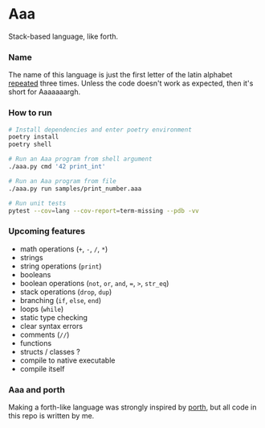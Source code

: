 # Aaa
Stack-based language, like forth.

### Name
The name of this language is just the first letter of the latin alphabet [repeated](https://en.uncyclopedia.co/wiki/AAAAAAAAA!) three times. Unless the code doesn't work as expected, then it's short for Aaaaaaargh.

### How to run
```sh
# Install dependencies and enter poetry environment
poetry install
poetry shell

# Run an Aaa program from shell argument
./aaa.py cmd '42 print_int'

# Run an Aaa program from file
./aaa.py run samples/print_number.aaa

# Run unit tests
pytest --cov=lang --cov-report=term-missing --pdb -vv
```

### Upcoming features
- math operations (`+`, `-`, `/`, `*`)
- strings
- string operations (`print`)
- booleans
- boolean operations (`not`, `or`, `and`, `=`, `>`, `str_eq`)
- stack operations (`drop`, `dup`)
- branching (`if`, `else`, `end`)
- loops (`while`)
- static type checking
- clear syntax errors
- comments (`//`)
- functions
- structs / classes ?
- compile to native executable
- compile itself

### Aaa and porth
Making a forth-like language was strongly inspired by [porth](https://gitlab.com/tsoding/porth), but all code in this repo is written by me.
